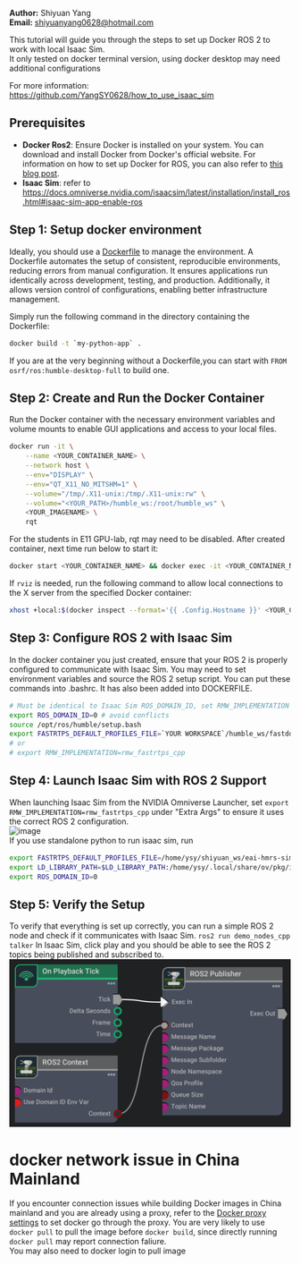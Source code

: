 **Author:** Shiyuan Yang  
**Email:** shiyuanyang0628@hotmail.com
 
This tutorial will guide you through the steps to set up Docker ROS 2 to work with local Isaac Sim.  
It only tested on docker terminal version, using docker desktop may need additional configurations

For more information: https://github.com/YangSY0628/how_to_use_isaac_sim

## Prerequisites

- **Docker Ros2**: Ensure Docker is installed on your system. You can download and install Docker from Docker's official website. For information on how to set up Docker for ROS, you can also refer to [this blog post](https://blog.csdn.net/zysss_/article/details/134125740?spm=1001.2101.3001.6661.1&utm_medium=distribute.pc_relevant_t0.none-task-blog-2%7Edefault%7EBlogCommendFromBaidu%7EPaidSort-1-134125740-blog-142616408.235%5Ev43%5Epc_blog_bottom_relevance_base4&depth_1-utm_source=distribute.pc_relevant_t0.none-task-blog-2%7Edefault%7EBlogCommendFromBaidu%7EPaidSort-1-134125740-blog-142616408.235%5Ev43%5Epc_blog_bottom_relevance_base4&utm_relevant_index=1).
- **Isaac Sim**: refer to https://docs.omniverse.nvidia.com/isaacsim/latest/installation/install_ros.html#isaac-sim-app-enable-ros

## Step 1: Setup docker environment 

Ideally, you should use a [Dockerfile](https://github.com/MohismLab/MohismLab_HomePage/tree/main/isaac_sim) to manage the environment. A Dockerfile automates the setup of consistent, reproducible environments, reducing errors from manual configuration. It ensures applications run identically across development, testing, and production. Additionally, it allows version control of configurations, enabling better infrastructure management.

Simply run the following command in the directory containing the Dockerfile:
```bash
docker build -t `my-python-app` .
```
If you are at the very beginning without a Dockerfile,you can start with `FROM osrf/ros:humble-desktop-full` to build one.

## Step 2: Create and Run the Docker Container

Run the Docker container with the necessary environment variables and volume mounts to enable GUI applications and access to your local files.

```bash
docker run -it \
    --name <YOUR_CONTAINER_NAME> \
    --network host \
    --env="DISPLAY" \
    --env="QT_X11_NO_MITSHM=1" \
    --volume="/tmp/.X11-unix:/tmp/.X11-unix:rw" \
    --volume="<YOUR_PATH>/humble_ws:/root/humble_ws" \
    <YOUR_IMAGENAME> \
    rqt
```
For the students in E11 GPU-lab, rqt may need to be disabled.
After created container, next time run below to start it:
```bash
docker start <YOUR_CONTAINER_NAME> && docker exec -it <YOUR_CONTAINER_NAME> /bin/bash
```
If `rviz` is needed, run the following command to allow local connections to the X server from the specified Docker container:
```bash
xhost +local:$(docker inspect --format='{{ .Config.Hostname }}' <YOUR_CONTAINER_NAME>) && docker start <YOUR_CONTAINER_NAME> && docker exec -it <YOUR_CONTAINER_NAME> /bin/bash
```
## Step 3: Configure ROS 2 with Isaac Sim
In the docker container you just created, ensure that your ROS 2 is properly configured to communicate with Isaac Sim. You may need to set environment variables and source the ROS 2 setup script. You can put these commands into .bashrc. It has also been added into DOCKERFILE.

```bash
# Must be identical to Isaac Sim ROS_DOMAIN_ID, set RMW_IMPLEMENTATION for Isaac Sim ros2 bridge
export ROS_DOMAIN_ID=0 # avoid conflicts
source /opt/ros/humble/setup.bash
export FASTRTPS_DEFAULT_PROFILES_FILE=`YOUR WORKSPACE`/humble_ws/fastdds.xml 
# or 
# export RMW_IMPLEMENTATION=rmw_fastrtps_cpp
```

## Step 4: Launch Isaac Sim with ROS 2 Support
When launching Isaac Sim from the NVIDIA Omniverse Launcher, set `export RMW_IMPLEMENTATION=rmw_fastrtps_cpp` under "Extra Args" to ensure it uses the correct ROS 2 configuration.  
![image](images/Screenshot%20from%202024-12-03%2016-53-35.png)  
If you use standalone python to run isaac sim, run
```bash
export FASTRTPS_DEFAULT_PROFILES_FILE=/home/ysy/shiyuan_ws/eai-hmrs-simulator/humble_ws/fastdds.xml
export LD_LIBRARY_PATH=$LD_LIBRARY_PATH:/home/ysy/.local/share/ov/pkg/isaac-sim-4.2.0/exts/omni.isaac.ros2_bridge/humble/lib
export ROS_DOMAIN_ID=0
```
## Step 5: Verify the Setup
To verify that everything is set up correctly, you can run a simple ROS 2 node and check if it communicates with Isaac Sim.
`ros2 run demo_nodes_cpp talker`
In Isaac Sim, click play and you should be able to see the ROS 2 topics being published and subscribed to. 
![image](images/tutorial_ros2_publisher.png)  
  
# docker network issue in China Mainland
If you encounter connection issues while building Docker images in China mainland and you are already using a proxy, refer to the [Docker proxy settings](https://docs.docker.com/engine/daemon/proxy/#daemon-configuration) to set docker go through the proxy.
You are very likely to use `docker pull` to pull the image before `docker build`, since directly running `docker pull` may report connection faliure.  
You may also need to docker login to pull image 
